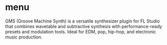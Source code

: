 # menu
GMS (Groove Machine Synth) is a versatile synthesizer plugin for FL Studio that combines wavetable and subtractive synthesis with performance-ready presets and modulation tools. Ideal for EDM, pop, hip-hop, and electronic music production.
